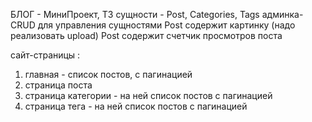 БЛОГ - МиниПроект, ТЗ
сущности - Post, Categories, Tags
админка-CRUD для управления сущностями
Post содержит картинку (надо реализовать upload)
Post содержит счетчик просмотров поста

сайт-страницы :
1) главная - список постов, с пагинацией
2) страница поста
3) страница категории - на ней список постов с пагинацией
4) страница тега - на ней список постов с пагинацией
